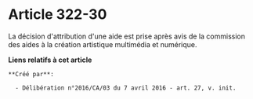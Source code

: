 # Article 322-30

La décision d'attribution d'une aide est prise après avis de la commission des aides à la création artistique multimédia et
numérique.

**Liens relatifs à cet article**

	**Créé par**:

	  - Délibération n°2016/CA/03 du 7 avril 2016 - art. 27, v. init.
